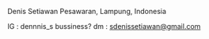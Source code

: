 Denis Setiawan
Pesawaran, Lampung, Indonesia

IG : dennnis_s
bussiness? dm : sdenissetiawan@gmail.com
